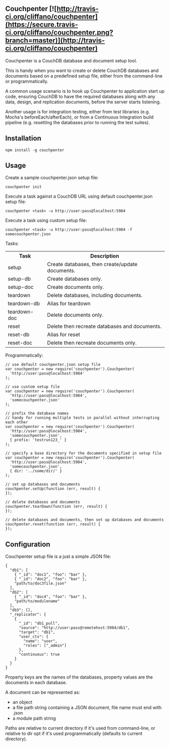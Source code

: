 Couchpenter [![http://travis-ci.org/cliffano/couchpenter](https://secure.travis-ci.org/cliffano/couchpenter.png?branch=master)](http://travis-ci.org/cliffano/couchpenter)
-----------

Couchpenter is a CouchDB database and document setup tool.

This is handy when you want to create or delete CouchDB databases and documents based on a predefined setup file, either from the command-line or programmatically.

A common usage scenario is to hook up Couchpenter to application start up code, ensuring CouchDB to have the required databases along with any data, design, and replication documents, before the server starts listening.

Another usage is for integration testing, either from test libraries (e.g. Mocha's beforeEach/afterEach), or from a Continuous Integration build pipeline (e.g. resetting the databases prior to running the test suites).

Installation
------------

    npm install -g couchpenter 

Usage
-----

Create a sample couchpenter.json setup file:

    couchpenter init

Execute a task against a CouchDB URL using default couchpenter.json setup file:

    couchpenter <task> -u http://user:pass@localhost:5984

Execute a task using custom setup file:

    couchpenter <task> -u http://user:pass@localhost:5984 -f somecouchpenter.json

Tasks:

<table>
<tr><th>Task</th><th>Description</th></tr>
<tr><td>setup</td><td>Create databases, then create/update documents.</td></tr>
<tr><td>setup-db</td><td>Create databases only.</td></tr>
<tr><td>setup-doc</td><td>Create documents only.</td></tr>
<tr><td>teardown</td><td>Delete databases, including documents.</td></tr>
<tr><td>teardown-db</td><td>Alias for teardown</td></tr>
<tr><td>teardown-doc</td><td>Delete documents only.</td></tr>
<tr><td>reset</td><td>Delete then recreate databases and documents.</td></tr>
<tr><td>reset-db</td><td>Alias for reset</td></tr>
<tr><td>reset-doc</td><td>Delete then recreate documents only.</td></tr>
</table>

Programmatically:

    // use default couchpenter.json setup file
    var couchpenter = new require('couchpenter').Couchpenter(
      'http://user:pass@localhost:5984'
    );

    // use custom setup file
    var couchpenter = new require('couchpenter').Couchpenter(
      'http://user:pass@localhost:5984',
      'somecouchpenter.json'
    );

    // prefix the database names
    // handy for running multiple tests in parallel without interrupting each other
    var couchpenter = new require('couchpenter').Couchpenter(
      'http://user:pass@localhost:5984',
      'somecouchpenter.json',
      { prefix: 'testrun123_' }
    );

    // specify a base directory for the documents specified in setup file
    var couchpenter = new require('couchpenter').Couchpenter(
      'http://user:pass@localhost:5984',
      'somecouchpenter.json',
      { dir: '../some/dir/' }
    );

    // set up databases and documents
    couchpenter.setUp(function (err, result) {
    });

    // delete databases and documents
    couchpenter.tearDown(function (err, result) {
    });

    // delete databases and documents, then set up databases and documents
    couchpenter.reset(function (err, result) {
    });

Configuration
-------------

Couchpenter setup file is a just a simple JSON file:

    {
      "db1": [
        { "_id": "doc1", "foo": "bar" },
        { "_id": "doc2", "foo": "bar" },
        "path/to/doc3file.json"
      ],
      "db2": [
        { "_id": "doc4", "foo": "bar" },
        "path/to/modulename"
      ],
      "db3": [],
      "_replicator": {
        {
          "_id": "db1_pull",
          "source": "http://user:pass@remotehost:5984/db1",
          "target": "db1",
          "user_ctx": {
            "name": "user",
            "roles": ["_admin"]
          },
          "continuous": true
        }
      }
    }

Property keys are the names of the databases, property values are the documents in each database.

A document can be represented as:

* an object
* a file path string containing a JSON document, file name must end with .json
* a module path string

Paths are relative to current directory if it's used from command-line, or relative to dir opt if it's used programmatically (defaults to current directory).